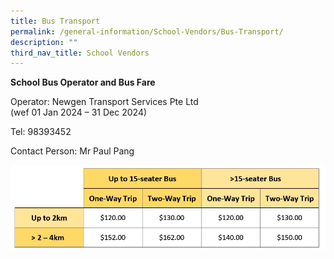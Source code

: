```yaml
---
title: Bus Transport
permalink: /general-information/School-Vendors/Bus-Transport/
description: ""
third_nav_title: School Vendors
---
```

**School Bus Operator and Bus Fare**

Operator: Newgen Transport Services Pte Ltd <br>(wef 01 Jan 2024 – 31 Dec 2024)

Tel: 98393452

Contact Person: Mr Paul Pang

![](/images/School%20Administration/School%20vendors/bus%20fare.jpg)
